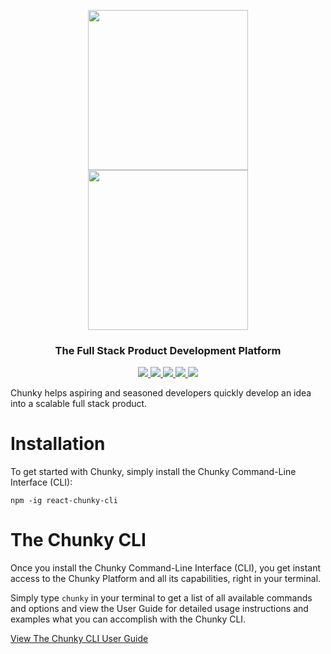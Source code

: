 <p align="center">

  <a href="https://github.com/react-chunky/react-chunky">
    <img height="256" src="https://raw.githubusercontent.com/react-chunky/react-chunky/master/assets/c-logo.gif">
    <br/>
    <img width="256" src="https://raw.githubusercontent.com/react-chunky/react-chunky/master/assets/c-logo-h.png">
  </a>

  <h3 align="center"> The Full Stack Product Development Platform </h3>
    <p align="center">
    <a href="https://github.com/react-chunky/react-chunky"> <img src="https://img.shields.io/badge/react--chunky-core-blue.svg"> </a>
    <a href="https://www.npmjs.com/package/react-chunky"> <img src="https://img.shields.io/npm/v/react-chunky.svg"> </a>
    <a href="https://travis-ci.org/react-chunky/react-chunky"> <img src="https://travis-ci.org/react-chunky/react-chunky.svg?branch=master"> </a>
    <a href="https://codeclimate.com/github/react-chunky/react-chunky"> <img src="https://codeclimate.com/github/react-chunky/react-chunky/badges/coverage.svg"> </a>
    <a href="https://codeclimate.com/github/react-chunky/react-chunky"> <img src="https://codeclimate.com/github/react-chunky/react-chunky/badges/gpa.svg"> </a>
 </p>
</p>

Chunky helps aspiring and seasoned developers quickly develop an idea into a scalable full stack product.
   
# Installation

To get started with Chunky, simply install the Chunky Command-Line Interface (CLI):

```
npm -ig react-chunky-cli
``` 

# The Chunky CLI

Once you install the Chunky Command-Line Interface (CLI), you get instant access to the Chunky Platform and all its capabilities, right in your terminal.

Simply type  ```chunky``` in your terminal to get a list of all available commands and options and view the User Guide for detailed usage instructions and examples what you can accomplish with the Chunky CLI.

[View The Chunky CLI User Guide](/guide)